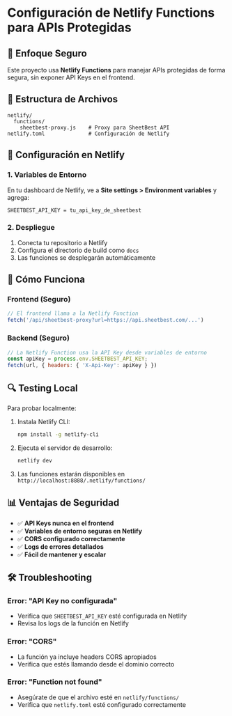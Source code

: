 # Configuración de Netlify Functions para APIs Protegidas

## 🎯 **Enfoque Seguro**

Este proyecto usa **Netlify Functions** para manejar APIs protegidas de forma segura, sin exponer API Keys en el frontend.

## 📁 **Estructura de Archivos**

```
netlify/
  functions/
    sheetbest-proxy.js    # Proxy para SheetBest API
netlify.toml              # Configuración de Netlify
```

## 🔧 **Configuración en Netlify**

### 1. Variables de Entorno

En tu dashboard de Netlify, ve a **Site settings > Environment variables** y agrega:

```
SHEETBEST_API_KEY = tu_api_key_de_sheetbest
```

### 2. Despliegue

1. Conecta tu repositorio a Netlify
2. Configura el directorio de build como `docs`
3. Las funciones se desplegarán automáticamente

## 🚀 **Cómo Funciona**

### Frontend (Seguro)
```javascript
// El frontend llama a la Netlify Function
fetch('/api/sheetbest-proxy?url=https://api.sheetbest.com/...')
```

### Backend (Seguro)
```javascript
// La Netlify Function usa la API Key desde variables de entorno
const apiKey = process.env.SHEETBEST_API_KEY;
fetch(url, { headers: { 'X-Api-Key': apiKey } })
```

## 🔍 **Testing Local**

Para probar localmente:

1. Instala Netlify CLI:
   ```bash
   npm install -g netlify-cli
   ```

2. Ejecuta el servidor de desarrollo:
   ```bash
   netlify dev
   ```

3. Las funciones estarán disponibles en `http://localhost:8888/.netlify/functions/`

## 📊 **Ventajas de Seguridad**

- ✅ **API Keys nunca en el frontend**
- ✅ **Variables de entorno seguras en Netlify**
- ✅ **CORS configurado correctamente**
- ✅ **Logs de errores detallados**
- ✅ **Fácil de mantener y escalar**

## 🛠 **Troubleshooting**

### Error: "API Key no configurada"
- Verifica que `SHEETBEST_API_KEY` esté configurada en Netlify
- Revisa los logs de la función en Netlify

### Error: "CORS"
- La función ya incluye headers CORS apropiados
- Verifica que estés llamando desde el dominio correcto

### Error: "Function not found"
- Asegúrate de que el archivo esté en `netlify/functions/`
- Verifica que `netlify.toml` esté configurado correctamente
